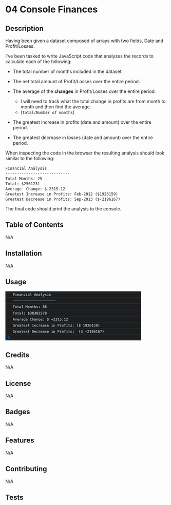 # 04 Console Finances

## Description

   
Having been given a dataset composed of arrays with two fields, Date and Profit/Losses.

I've been tasked to write JavaScript code that analyzes the records to calculate each of the following:

* The total number of months included in the dataset.

* The net total amount of Profit/Losses over the entire period.

* The average of the **changes** in Profit/Losses over the entire period.
  * I will need to track what the total change in profits are from month to month and then find the average.
  * (`Total/Number of months`)

* The greatest increase in profits (date and amount) over the entire period.

* The greatest decrease in losses (date and amount) over the entire period.

When inspecting the code in the browser the resulting analysis should look similar to the following:

  ```text
  Financial Analysis
  ----------------------------
  Total Months: 25
  Total: $2561231
  Average  Change: $-2315.12
  Greatest Increase in Profits: Feb-2012 ($1926159)
  Greatest Decrease in Profits: Sep-2013 ($-2196167)
  ```

The final code should print the analysis to the console.

## Table of Contents

N/A

## Installation

N/A

## Usage

![Screenshot of console](/images/console-finances.png)

## Credits

N/A

## License

N/A

## Badges

N/A

## Features

N/A

## Contributing

N/A

## Tests



